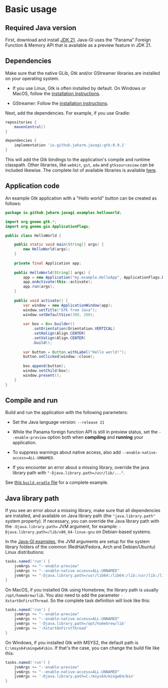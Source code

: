 # Basic usage

## Required Java version

First, download and install [JDK 21](https://jdk.java.net/21/). Java-GI uses the "Panama" Foreign Function & Memory API that is available as a preview feature in JDK 21.

## Dependencies

Make sure that the native GLib, Gtk and/or GStreamer libraries are installed on your operating system.

- If you use Linux, Gtk is often installed by default. On Windows or MacOS, follow the [installation instructions](https://www.gtk.org/docs/installations/).

- GStreamer: Follow the [installation instructions](https://gstreamer.freedesktop.org/documentation/installing/).

Next, add the dependencies. For example, if you use Gradle:

```groovy
repositories {
    mavenCentral()
}

dependencies {
    implementation 'io.github.jwharm.javagi:gtk:0.9.1'
}
```

This will add the Gtk bindings to the application's compile and runtime classpath. Other libraries, like `webkit`, `gst`, `adw` and `gtksourceview` can be included likewise. The complete list of available libraries is available [here](https://github.com/jwharm/java-gi/tree/main/modules).

## Application code

An example Gtk application with a "Hello world" button can be created as follows:

```java
package io.github.jwharm.javagi.examples.helloworld;

import org.gnome.gtk.*;
import org.gnome.gio.ApplicationFlags;

public class HelloWorld {

    public static void main(String[] args) {
        new HelloWorld(args);
    }
    
    private final Application app;
    
    public HelloWorld(String[] args) {
        app = new Application("my.example.HelloApp", ApplicationFlags.DEFAULT_FLAGS);
        app.onActivate(this::activate);
        app.run(args);
    }
    
    public void activate() {
        var window = new ApplicationWindow(app);
        window.setTitle("GTK from Java");
        window.setDefaultSize(300, 200);
        
        var box = Box.builder()
            .setOrientation(Orientation.VERTICAL)
            .setHalign(Align.CENTER)
            .setValign(Align.CENTER)
            .build();
        
        var button = Button.withLabel("Hello world!");
        button.onClicked(window::close);
        
        box.append(button);
        window.setChild(box);
        window.present();
    }
}
```

## Compile and run

Build and run the application with the following parameters:

- Set the Java language version: `--release 21`

- While the Panama foreign function API is still in preview status, set the `--enable-preview` option both when **compiling** and **running** your application.

- To suppress warnings about native access, also add `--enable-native-access=ALL-UNNAMED`.

- If you encounter an error about a missing library, override the java library path with `"-Djava.library.path=/usr/lib/..."`.

See [this `build.gradle` file](https://github.com/jwharm/java-gi-examples/blob/main/HelloWorld/build.gradle) for a complete example.

## Java library path

If you see an error about a missing library, make sure that all dependencies are installed, and available on Java library path (the `"java.library.path"` system property). If necessary, you can override the Java library path with the `-Djava.library.path=` JVM argument, for example: `-Djava.library.path=/lib/x86_64-linux-gnu` on Debian-based systems.

In the [Java-GI examples](examples.md), the JVM arguments are setup for the system library folders of the common (RedHat/Fedora, Arch and Debian/Ubuntu) Linux distributions:

```groovy
tasks.named('run') {
    jvmArgs += "--enable-preview"
    jvmArgs += "--enable-native-access=ALL-UNNAMED"
    jvmArgs += "-Djava.library.path=/usr/lib64:/lib64:/lib:/usr/lib:/lib/x86_64-linux-gnu"
}
```

On MacOS, if you installed Gtk using Homebrew, the library path is usually `/opt/homebrew/lib`. You also need to add the parameter `-XstartOnFirstThread`. So the complete task definition will look like this:

```groovy
tasks.named('run') {
    jvmArgs += "--enable-preview"
    jvmArgs += "--enable-native-access=ALL-UNNAMED"
    jvmArgs += '-Djava.library.path=/opt/homebrew/lib'
    jvmArgs += '-XstartOnFirstThread'
}
```

On Windows, if you installed Gtk with MSYS2, the default path is `C:\msys64\mingw64\bin`. If that's the case, you can change the build file like this:

```groovy
tasks.named('run') {
    jvmArgs += "--enable-preview"
    jvmArgs += "--enable-native-access=ALL-UNNAMED"
    jvmArgs += '-Djava.library.path=C:/msys64/mingw64/bin'
}
```
